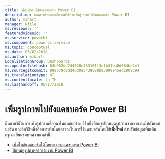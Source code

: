 ```yaml
---
title: เพิ่มรูปภาพไปยังแดชบอร์ด Power BI
description: เอกสารประกอบเกี่ยวกับวิธีการเพิ่มรูปภาพไปยังแดชบอร์ด Power BI
author: mihart
manager: kfile
ms.reviewer: ''
featuredvideoid: ''
ms.service: powerbi
ms.component: powerbi-service
ms.topic: conceptual
ms.date: 03/02/2018
ms.author: mihart
LocalizationGroup: Dashboards
ms.openlocfilehash: 84b952dd744028e453101f3efb31ba8d084be2e1
ms.sourcegitcommit: 998b79c0dd46d0e5439888b83999945ed1809c94
ms.translationtype: HT
ms.contentlocale: th-TH
ms.lasthandoff: 05/17/2018
---
```

# <a name="add-an-image-to-a-power-bi-dashboard"></a>เพิ่มรูปภาพไปยังแดชบอร์ด Power BI
มีหลายวิธีในการเพิ่มรูปภาพเดี่ยวลงในแดชบอร์ด: วิธีหนึ่งคือการปักหมุดรูปภาพจากรายงานไปยังแดชบอร์ด และอีกวิธีหนึ่งคือการเพิ่มโดยตรงลงในการใช้แดชบอร์ดโดยใช้**เพิ่มไทล์**  สำหรับข้อมูลเพิ่มเติม กรุณาเยี่ยมชมบทความเหล่านี้:

* [เพิ่มไทล์แดชบอร์ดได้โดยตรงจากแดชบอร์ด Power BI](service-dashboard-add-widget.md)
* [ปักหมุดรูปภาพจากรายงาน Power BI](service-dashboard-pin-tile-from-report.md)

